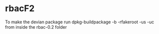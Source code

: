# rbacF2
To make the devian package run 
dpkg-buildpackage -b -rfakeroot -us -uc
from inside the rbac-0.2 folder


